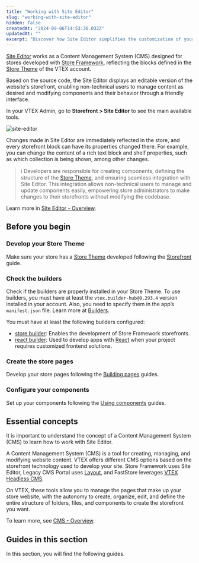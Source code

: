 ```yaml
---
title: "Working with Site Editor"
slug: "working-with-site-editor"
hidden: false
createdAt: "2024-09-06T14:53:36.032Z"
updatedAt: ""
excerpt: "Discover how Site Editor simplifies the customization of your Store Framework storefront."
---
```


[Site Editor](https://help.vtex.com/tutorial/site-editor-overview) works as a Content Management System (CMS) designed for stores developed with [Store Framework](https://developers.vtex.com/docs/guides/vtex-io-documentation-what-is-vtex-store-framework), reflecting the blocks defined in the [Store Theme](https://developers.vtex.com/docs/guides/vtex-io-documentation-store-theme) of the VTEX account.

Based on the source code, the Site Editor displays an editable version of the website's storefront, enabling non-technical users to manage content as desired and modifying components and their behavior through a friendly interface.

In your VTEX Admin, go to **Storefront > Site Editor** to see the main available tools.

![site-editor](https://cdn.jsdelivr.net/gh/vtexdocs/dev-portal-content@main/images/vtex-io-documentation-site-editor-0.png)

Changes made in Site Editor are immediately reflected in the store, and every storefront block can have its properties changed there. For example, you can change the content of a rich text block and shelf properties, such as which collection is being shown, among other changes.

> ℹ️ Developers are responsible for creating components, defining the structure of the [Store Theme](https://developers.vtex.com/docs/guides/vtex-io-documentation-store-theme), and ensuring seamless integration with Site Editor. This integration allows non-technical users to manage and update components easily, empowering store administrators to make changes to their storefronts without modifying the codebase.

Learn more in [Site Editor - Overview](https://help.vtex.com/tutorial/site-editor-overview--299Dbeb9mFczUTyNQ9xPe1).

## Before you begin

<Steps>

### Develop your Store Theme

Make sure your store has a [Store Theme](https://developers.vtex.com/docs/guides/vtex-io-documentation-store-theme) developed following the [Storefront](https://developers.vtex.com/docs/guides/getting-started-3) guide.

### Check the builders

Check if the builders are properly installed in your Store Theme. To use builders, you must have at least the `vtex.builder-hub@0.293.4` version installed in your account. Also, you need to specify them in the app’s `manifest.json` file. Learn more at [Builders](https://developers.vtex.com/docs/guides/vtex-io-documentation-builders).

You must have at least the following builders configured:

- [store builder](https://developers.vtex.com/docs/guides/vtex-io-documentation-store-builder): Enables the development of Store Framework storefronts.
- [react builder](https://developers.vtex.com/docs/guides/vtex-io-documentation-react-builder): Used to develop apps with [React](https://react.dev/) when your project requires customized frontend solutions.

### Create the store pages

Develop your store pages following the [Building pages](https://developers.vtex.com/docs/guides/building-pages) guides.

### Configure your components

Set up your components following the [Using components](https://developers.vtex.com/docs/guides/using-components) guides.

</Steps>

## Essential concepts

It is important to understand the concept of a Content Management System (CMS) to learn how to work with Site Editor.

A Content Management System (CMS) is a tool for creating, managing, and modifying website content. VTEX offers different CMS options based on the storefront technology used to develop your site. Store Framework uses Site Editor, Legacy CMS Portal uses [Layout](https://help.vtex.com/en/tracks/cms--2YcpgIljVaLVQYMzxQbc3z/1oN446gRGcR2s70RvBCAmj), and FastStore leverages [VTEX Headless CMS](https://developers.vtex.com/docs/guides/faststore/headless-cms-overview).

On VTEX, these tools allow you to manage the pages that make up your store website, with the autonomy to create, organize, edit, and define the entire structure of folders, files, and components to create the storefront you want.

To learn more, see [CMS - Overview](https://help.vtex.com/en/tracks/cms--2YcpgIljVaLVQYMzxQbc3z/6OCY6S9tqBXPD5mgpbBInC).

## Guides in this section

In this section, you will find the following guides.

<Flex>

<WhatsNextCard
title="Integrating a frontend app with Site Editor"
description="Discover how to integrate a frontend app with Site Editor."
linkTo="https://developers.vtex.com/docs/guides/vtex-io-documentation-integrating-frontend-app-with-site-editor"
linkTitle="See more"
/>

<WhatsNextCard
title="Making a custom component available in Site Editor"
description="Allow component customization directly in Site Editor."
linkTo="https://developers.vtex.com/docs/guides/vtex-io-documentation-making-a-custom-component-available-in-site-editor"
linkTitle="See more"
/>

<WhatsNextCard
title="Site Editor schema examples"
description="Explore practical schema examples for configuring custom components in Site Editor."
linkTo="https://developers.vtex.com/docs/guides/vtex-io-documentation-site-editor-schema-examples"
linkTitle="See more"
/>

</Flex>
